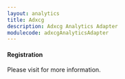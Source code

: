 ```yaml
---
layout: analytics
title: Adxcg
description: Adxcg Analytics Adapter
modulecode: adxcgAnalyticsAdapter
---
```


#### Registration

Please visit []() for more information.

